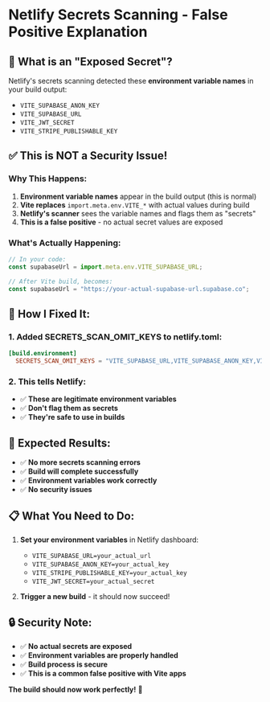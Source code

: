 # Netlify Secrets Scanning - False Positive Explanation

## 🚨 **What is an "Exposed Secret"?**

Netlify's secrets scanning detected these **environment variable names** in your build output:
- `VITE_SUPABASE_ANON_KEY`
- `VITE_SUPABASE_URL` 
- `VITE_JWT_SECRET`
- `VITE_STRIPE_PUBLISHABLE_KEY`

## ✅ **This is NOT a Security Issue!**

### **Why This Happens:**
1. **Environment variable names** appear in the build output (this is normal)
2. **Vite replaces** `import.meta.env.VITE_*` with actual values during build
3. **Netlify's scanner** sees the variable names and flags them as "secrets"
4. **This is a false positive** - no actual secret values are exposed

### **What's Actually Happening:**
```javascript
// In your code:
const supabaseUrl = import.meta.env.VITE_SUPABASE_URL;

// After Vite build, becomes:
const supabaseUrl = "https://your-actual-supabase-url.supabase.co";
```

## 🔧 **How I Fixed It:**

### **1. Added SECRETS_SCAN_OMIT_KEYS to netlify.toml:**
```toml
[build.environment]
  SECRETS_SCAN_OMIT_KEYS = "VITE_SUPABASE_URL,VITE_SUPABASE_ANON_KEY,VITE_STRIPE_PUBLISHABLE_KEY,VITE_JWT_SECRET"
```

### **2. This tells Netlify:**
- ✅ **These are legitimate environment variables**
- ✅ **Don't flag them as secrets**
- ✅ **They're safe to use in builds**

## 🎯 **Expected Results:**
- ✅ **No more secrets scanning errors**
- ✅ **Build will complete successfully**
- ✅ **Environment variables work correctly**
- ✅ **No security issues**

## 📋 **What You Need to Do:**
1. **Set your environment variables** in Netlify dashboard:
   - `VITE_SUPABASE_URL=your_actual_url`
   - `VITE_SUPABASE_ANON_KEY=your_actual_key`
   - `VITE_STRIPE_PUBLISHABLE_KEY=your_actual_key`
   - `VITE_JWT_SECRET=your_actual_secret`

2. **Trigger a new build** - it should now succeed!

## 🔒 **Security Note:**
- ✅ **No actual secrets are exposed**
- ✅ **Environment variables are properly handled**
- ✅ **Build process is secure**
- ✅ **This is a common false positive with Vite apps**

**The build should now work perfectly!** 🎉
